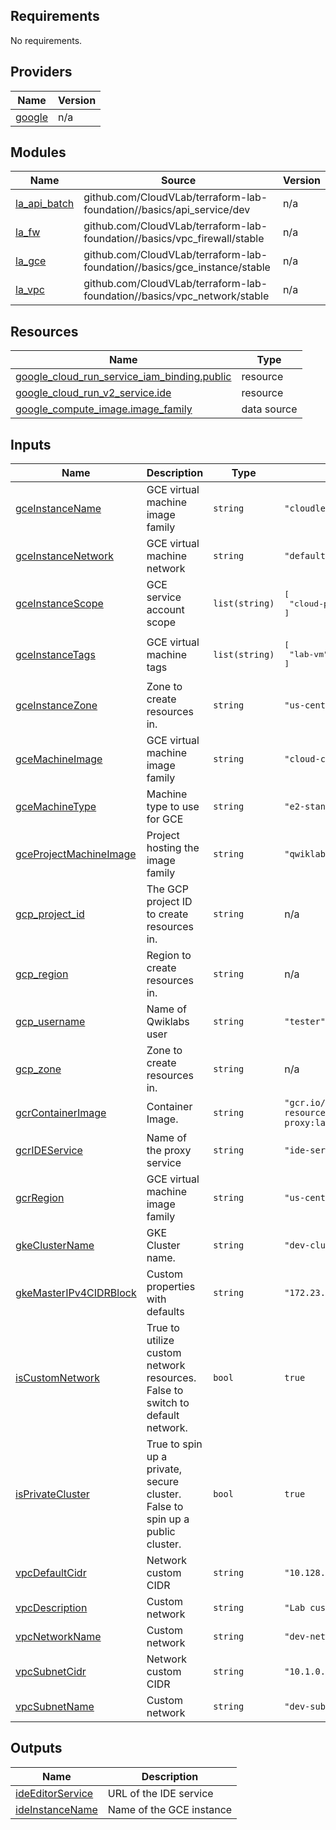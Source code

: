 ## Requirements

No requirements.

## Providers

| Name | Version |
|------|---------|
| <a name="provider_google"></a> [google](#provider\_google) | n/a |

## Modules

| Name | Source | Version |
|------|--------|---------|
| <a name="module_la_api_batch"></a> [la\_api\_batch](#module\_la\_api\_batch) | github.com/CloudVLab/terraform-lab-foundation//basics/api_service/dev | n/a |
| <a name="module_la_fw"></a> [la\_fw](#module\_la\_fw) | github.com/CloudVLab/terraform-lab-foundation//basics/vpc_firewall/stable | n/a |
| <a name="module_la_gce"></a> [la\_gce](#module\_la\_gce) | github.com/CloudVLab/terraform-lab-foundation//basics/gce_instance/stable | n/a |
| <a name="module_la_vpc"></a> [la\_vpc](#module\_la\_vpc) | github.com/CloudVLab/terraform-lab-foundation//basics/vpc_network/stable | n/a |

## Resources

| Name | Type |
|------|------|
| [google_cloud_run_service_iam_binding.public](https://registry.terraform.io/providers/hashicorp/google/latest/docs/resources/cloud_run_service_iam_binding) | resource |
| [google_cloud_run_v2_service.ide](https://registry.terraform.io/providers/hashicorp/google/latest/docs/resources/cloud_run_v2_service) | resource |
| [google_compute_image.image_family](https://registry.terraform.io/providers/hashicorp/google/latest/docs/data-sources/compute_image) | data source |

## Inputs

| Name | Description | Type | Default | Required |
|------|-------------|------|---------|:--------:|
| <a name="input_gceInstanceName"></a> [gceInstanceName](#input\_gceInstanceName) | GCE virtual machine image family | `string` | `"cloudlearningservices"` | no |
| <a name="input_gceInstanceNetwork"></a> [gceInstanceNetwork](#input\_gceInstanceNetwork) | GCE virtual machine network | `string` | `"default"` | no |
| <a name="input_gceInstanceScope"></a> [gceInstanceScope](#input\_gceInstanceScope) | GCE service account scope | `list(string)` | <pre>[<br/>  "cloud-platform"<br/>]</pre> | no |
| <a name="input_gceInstanceTags"></a> [gceInstanceTags](#input\_gceInstanceTags) | GCE virtual machine tags | `list(string)` | <pre>[<br/>  "lab-vm"<br/>]</pre> | no |
| <a name="input_gceInstanceZone"></a> [gceInstanceZone](#input\_gceInstanceZone) | Zone to create resources in. | `string` | `"us-central1-f"` | no |
| <a name="input_gceMachineImage"></a> [gceMachineImage](#input\_gceMachineImage) | GCE virtual machine image family | `string` | `"cloud-code-codeserver"` | no |
| <a name="input_gceMachineType"></a> [gceMachineType](#input\_gceMachineType) | Machine type to use for GCE | `string` | `"e2-standard-2"` | no |
| <a name="input_gceProjectMachineImage"></a> [gceProjectMachineImage](#input\_gceProjectMachineImage) | Project hosting the image family | `string` | `"qwiklabs-resources"` | no |
| <a name="input_gcp_project_id"></a> [gcp\_project\_id](#input\_gcp\_project\_id) | The GCP project ID to create resources in. | `string` | n/a | yes |
| <a name="input_gcp_region"></a> [gcp\_region](#input\_gcp\_region) | Region to create resources in. | `string` | n/a | yes |
| <a name="input_gcp_username"></a> [gcp\_username](#input\_gcp\_username) | Name of Qwiklabs user | `string` | `"tester"` | no |
| <a name="input_gcp_zone"></a> [gcp\_zone](#input\_gcp\_zone) | Zone to create resources in. | `string` | n/a | yes |
| <a name="input_gcrContainerImage"></a> [gcrContainerImage](#input\_gcrContainerImage) | Container Image. | `string` | `"gcr.io/qwiklabs-resources/test-ide-proxy:latest"` | no |
| <a name="input_gcrIDEService"></a> [gcrIDEService](#input\_gcrIDEService) | Name of the proxy service | `string` | `"ide-service"` | no |
| <a name="input_gcrRegion"></a> [gcrRegion](#input\_gcrRegion) | GCE virtual machine image family | `string` | `"us-central1"` | no |
| <a name="input_gkeClusterName"></a> [gkeClusterName](#input\_gkeClusterName) | GKE Cluster name. | `string` | `"dev-cluster"` | no |
| <a name="input_gkeMasterIPv4CIDRBlock"></a> [gkeMasterIPv4CIDRBlock](#input\_gkeMasterIPv4CIDRBlock) | Custom properties with defaults | `string` | `"172.23.0.0/28"` | no |
| <a name="input_isCustomNetwork"></a> [isCustomNetwork](#input\_isCustomNetwork) | True to utilize custom network resources. False to switch to default network. | `bool` | `true` | no |
| <a name="input_isPrivateCluster"></a> [isPrivateCluster](#input\_isPrivateCluster) | True to spin up a private, secure cluster. False to spin up a public cluster. | `bool` | `true` | no |
| <a name="input_vpcDefaultCidr"></a> [vpcDefaultCidr](#input\_vpcDefaultCidr) | Network custom CIDR | `string` | `"10.128.0.0/9"` | no |
| <a name="input_vpcDescription"></a> [vpcDescription](#input\_vpcDescription) | Custom network | `string` | `"Lab custom network"` | no |
| <a name="input_vpcNetworkName"></a> [vpcNetworkName](#input\_vpcNetworkName) | Custom network | `string` | `"dev-network"` | no |
| <a name="input_vpcSubnetCidr"></a> [vpcSubnetCidr](#input\_vpcSubnetCidr) | Network custom CIDR | `string` | `"10.1.0.0/24"` | no |
| <a name="input_vpcSubnetName"></a> [vpcSubnetName](#input\_vpcSubnetName) | Custom network | `string` | `"dev-subnetwork"` | no |

## Outputs

| Name | Description |
|------|-------------|
| <a name="output_ideEditorService"></a> [ideEditorService](#output\_ideEditorService) | URL of the IDE service |
| <a name="output_ideInstanceName"></a> [ideInstanceName](#output\_ideInstanceName) | Name of the GCE instance |

